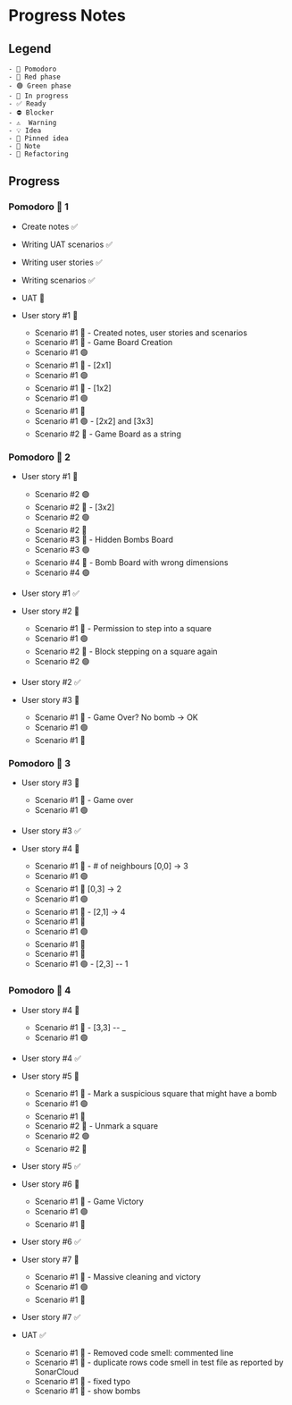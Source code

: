 # Progress Notes

## Legend

```
- 🍅 Pomodoro
- 🔴 Red phase
- 🟢 Green phase
- 🚧 In progress
- ✅ Ready
- ⛔ Blocker
- ⚠  Warning
- 💡 Idea
- 📌 Pinned idea
- 📝 Note
- 🔨 Refactoring
```

## Progress

### Pomodoro 🍅 1

- Create notes ✅
- Writing UAT scenarios ✅
- Writing user stories ✅
- Writing scenarios ✅
- UAT 🚧

- User story #1 🚧
  - Scenario #1 📝 - Created notes, user stories and scenarios
  - Scenario #1 🔴 - Game Board Creation
  - Scenario #1 🟢
  - Scenario #1 🔴 - [2x1]
  - Scenario #1 🟢
  - Scenario #1 🔴 - [1x2]
  - Scenario #1 🟢
  - Scenario #1 🔨
  - Scenario #1 🟢 - [2x2] and [3x3]
  - Scenario #2 🔴 - Game Board as a string

### Pomodoro 🍅 2

- User story #1 🚧
  - Scenario #2 🟢
  - Scenario #2 🔴 - [3x2]
  - Scenario #2 🟢
  - Scenario #2 🔨
  - Scenario #3 🔴 - Hidden Bombs Board
  - Scenario #3 🟢
  - Scenario #4 🔴 - Bomb Board with wrong dimensions
  - Scenario #4 🟢
- User story #1 ✅

- User story #2 🚧
  - Scenario #1 🔴 - Permission to step into a square
  - Scenario #1 🟢
  - Scenario #2 🔴 - Block stepping on a square again
  - Scenario #2 🟢
- User story #2 ✅

- User story #3 🚧
  - Scenario #1 🔴 - Game Over? No bomb -> OK
  - Scenario #1 🟢
  - Scenario #1 🔨

### Pomodoro 🍅 3

- User story #3 🚧
  - Scenario #1 🔴 - Game over
  - Scenario #1 🟢
- User story #3 ✅

- User story #4 🚧
  - Scenario #1 🔴 - # of neighbours [0,0] -> 3
  - Scenario #1 🟢
  - Scenario #1 🔴 [0,3] -> 2
  - Scenario #1 🟢
  - Scenario #1 🔴 - [2,1] -> 4
  - Scenario #1 📝
  - Scenario #1 🟢
  - Scenario #1 🔨
  - Scenario #1 🔨
  - Scenario #1 🟢 - [2,3] -- 1

### Pomodoro 🍅 4

- User story #4 🚧
  - Scenario #1 🔴 - [3,3] -- \_
  - Scenario #1 🟢
- User story #4 ✅

- User story #5 🚧

  - Scenario #1 🔴 - Mark a suspicious square that might have a bomb
  - Scenario #1 🟢
  - Scenario #1 🔨
  - Scenario #2 🔴 - Unmark a square
  - Scenario #2 🟢
  - Scenario #2 🔨

- User story #5 ✅

- User story #6 🚧
  - Scenario #1 🔴 - Game Victory
  - Scenario #1 🟢
  - Scenario #1 🔨
- User story #6 ✅

- User story #7 🚧
  - Scenario #1 🔴 - Massive cleaning and victory
  - Scenario #1 🟢
  - Scenario #1 🔨
- User story #7 ✅

- UAT ✅
  - Scenario #1 🔨 - Removed code smell: commented line
  - Scenario #1 🔨 - duplicate rows code smell in test file as reported by SonarCloud
  - Scenario #1 📝 - fixed typo
  - Scenario #1 🔨 - show bombs
